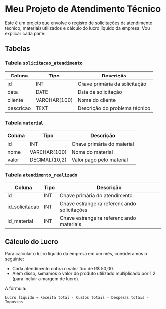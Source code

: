# Meu Projeto de Atendimento Técnico

Este é um projeto que envolve o registro de solicitações de atendimento técnico, materiais utilizados e cálculo do lucro líquido da empresa. Vou explicar cada parte:

## Tabelas

### Tabela `solicitacao_atendimento`

| Coluna       | Tipo         | Descrição                   |
|--------------|--------------|-----------------------------|
| id           | INT          | Chave primária da solicitação |
| data         | DATE         | Data da solicitação         |
| cliente      | VARCHAR(100) | Nome do cliente             |
| descricao    | TEXT         | Descrição do problema técnico |

### Tabela `material`

| Coluna       | Tipo         | Descrição                   |
|--------------|--------------|-----------------------------|
| id           | INT          | Chave primária do material   |
| nome         | VARCHAR(100) | Nome do material            |
| valor        | DECIMAL(10,2)| Valor pago pelo material    |

### Tabela `atendimento_realizado`

| Coluna       | Tipo         | Descrição                               |
|--------------|--------------|-----------------------------------------|
| id           | INT          | Chave primária do atendimento            |
| id_solicitacao | INT       | Chave estrangeira referenciando solicitações |
| id_material  | INT          | Chave estrangeira referenciando materiais |

## Cálculo do Lucro

Para calcular o lucro líquido da empresa em um mês, consideramos o seguinte:

- Cada atendimento cobra o valor fixo de R$ 50,00.
- Além disso, somamos o valor do produto utilizado multiplicado por 1,2 (para incluir a margem de lucro).

A fórmula:

```
Lucro líquido = Receita total - Custos totais - Despesas totais - Impostos
```
